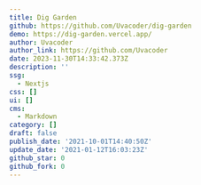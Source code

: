 ```yaml
---
title: Dig Garden
github: https://github.com/Uvacoder/dig-garden
demo: https://dig-garden.vercel.app/
author: Uvacoder
author_link: https://github.com/Uvacoder
date: 2023-11-30T14:33:42.373Z
description: ''
ssg:
  - Nextjs
css: []
ui: []
cms:
  - Markdown
category: []
draft: false
publish_date: '2021-10-01T14:40:50Z'
update_date: '2021-01-12T16:03:23Z'
github_star: 0
github_fork: 0
---
```

